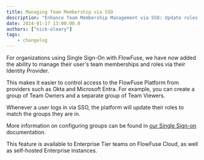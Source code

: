 ```yaml
---
title: Managing Team Membership via SSO
description: "Enhance Team Membership Management via SSO: Update roles in FlowFuse with providers such as Okta and Microsoft Entra, ensuring streamlined access control."
date: 2024-01-17 13:00:00.0
authors: ["nick-oleary"]
tags:
    - changelog
---
```


For organizations using Single Sign-On with FlowFuse, we have now added the ability
to manage their user's team memberships and roles via their Identity Provider.

This makes it easier to control access to the FlowFuse Platform from providers such
as Okta and Microsoft Entra. For example, you can create a group of Team Owners 
and a separate group of Team Viewers.

Whenever a user logs in via SSO, the platform will update their roles to match
the groups they are in.

More information on configuring groups can be found in [our Single Sign-on](https://flowfuse.com/docs/admin/sso/)
documentation.

This feature is available to Enterprise Tier teams on FlowFuse Cloud, as well as
self-hosted Enterprise instances.
